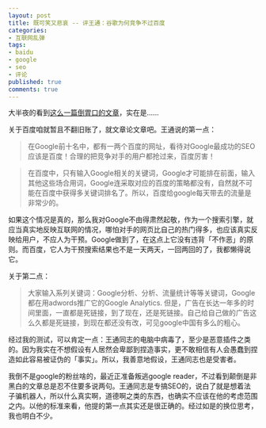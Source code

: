 ```yaml
---
layout: post
title: 既可笑又悲哀 -- 评王通：谷歌为何竞争不过百度
categories:
- 互联网乱弹
tags:
- baidu
- google
- seo
- 评论
published: true
comments: true
---
```

大半夜的看到[这么一篇倒胃口的文章](http://www.ufoer.com/post/296.html)，实在是......

关于百度咱就暂且不翻旧账了，就文章论文章吧。王通说的第一点： 

> 在Google前十名中，都有一两个百度的网址，看待对Google最成功的SEO应该是百度！合理的把竞争对手的用户都抢过来，百度厉害！

> 在百度中，只有输入Google相关的关键词，Google才可能排在前面，输入其他这些场合用词，Google连采取对应的百度的策略都没有，自然就不可能在百度中获得多关键词排名了。所以，百度给google每天带去的流量是非常少的。

如果这个情况是真的，那么我对Google不由得肃然起敬，作为一个搜索引擎，就应当真实地反映互联网的情况，哪怕对手的网页比自己的热门得多，也应该真实反映给用户，不应人为干预。Google做到了，在这点上它没有违背「不作恶」的原则。而百度，它人为干预搜索结果也不是一天两天，一回两回的了，我都懒得说它。 

关于第二点： 

> 大家输入系列关键词：Google分析、分析、流量统计等等关键词，Google都在用adwords推广它的Google Analytics. 但是，广告在长达一年多的时间里面，一直都是死链接，到了现在，还是死链接。自己给自己做的广告这么久都是死链接，到现在都还没有改，可见google中国有多么的粗心。 

经过我的测试，可以肯定一点：王通同志的电脑中病毒了，至少是恶意插件之类的。因为我实在不想假设有人居然会卑鄙到捏造事实，更不敢相信有人会愚蠢到捏造如此容易被证伪的「事实」。所以，我善意地假设，王通同志也是受害者。 

我倒不是google的粉丝啥的，最近正准备叛逃google reader，不过看到颠倒是非黑白的文章总是忍不住要多说两句。王通同志是专搞SEO的，说白了就是想着法子骗机器人，所以什么真实啊，道德啊之类的东西，也确实不应该在他的考虑范围之内。以他的标准来看，他提的第一点其实还是很正确的。经过如是的换位思考，我也明白不少。
